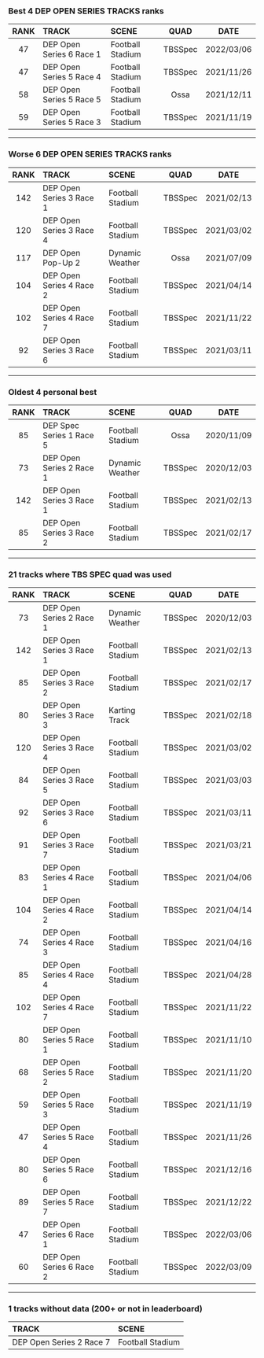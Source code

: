 ### Best 4 DEP OPEN SERIES TRACKS ranks
|RANK|TRACK|SCENE|QUAD|DATE|
|:---:|:---|:---|:---:|:---:|
|47|DEP Open Series 6 Race 1|Football Stadium|TBSSpec|2022/03/06|
|47|DEP Open Series 5 Race 4|Football Stadium|TBSSpec|2021/11/26|
|58|DEP Open Series 5 Race 5|Football Stadium|Ossa|2021/12/11|
|59|DEP Open Series 5 Race 3|Football Stadium|TBSSpec|2021/11/19|
---
### Worse 6 DEP OPEN SERIES TRACKS ranks
|RANK|TRACK|SCENE|QUAD|DATE|
|:---:|:---|:---|:---:|:---:|
|142|DEP Open Series 3 Race 1|Football Stadium|TBSSpec|2021/02/13|
|120|DEP Open Series 3 Race 4|Football Stadium|TBSSpec|2021/03/02|
|117|DEP Open Pop-Up 2|Dynamic Weather|Ossa|2021/07/09|
|104|DEP Open Series 4 Race 2|Football Stadium|TBSSpec|2021/04/14|
|102|DEP Open Series 4 Race 7|Football Stadium|TBSSpec|2021/11/22|
|92|DEP Open Series 3 Race 6|Football Stadium|TBSSpec|2021/03/11|
---
### Oldest 4 personal best
|RANK|TRACK|SCENE|QUAD|DATE|
|:---:|:---|:---|:---:|:---:|
|85|DEP Spec Series 1 Race 5|Football Stadium|Ossa|2020/11/09|
|73|DEP Open Series 2 Race 1|Dynamic Weather|TBSSpec|2020/12/03|
|142|DEP Open Series 3 Race 1|Football Stadium|TBSSpec|2021/02/13|
|85|DEP Open Series 3 Race 2|Football Stadium|TBSSpec|2021/02/17|
---
### 21 tracks where TBS SPEC quad was used
|RANK|TRACK|SCENE|QUAD|DATE|
|:---:|:---|:---|:---:|:---:|
|73|DEP Open Series 2 Race 1|Dynamic Weather|TBSSpec|2020/12/03|
|142|DEP Open Series 3 Race 1|Football Stadium|TBSSpec|2021/02/13|
|85|DEP Open Series 3 Race 2|Football Stadium|TBSSpec|2021/02/17|
|80|DEP Open Series 3 Race 3|Karting Track|TBSSpec|2021/02/18|
|120|DEP Open Series 3 Race 4|Football Stadium|TBSSpec|2021/03/02|
|84|DEP Open Series 3 Race 5|Football Stadium|TBSSpec|2021/03/03|
|92|DEP Open Series 3 Race 6|Football Stadium|TBSSpec|2021/03/11|
|91|DEP Open Series 3 Race 7|Football Stadium|TBSSpec|2021/03/21|
|83|DEP Open Series 4 Race 1|Football Stadium|TBSSpec|2021/04/06|
|104|DEP Open Series 4 Race 2|Football Stadium|TBSSpec|2021/04/14|
|74|DEP Open Series 4 Race 3|Football Stadium|TBSSpec|2021/04/16|
|85|DEP Open Series 4 Race 4|Football Stadium|TBSSpec|2021/04/28|
|102|DEP Open Series 4 Race 7|Football Stadium|TBSSpec|2021/11/22|
|80|DEP Open Series 5 Race 1|Football Stadium|TBSSpec|2021/11/10|
|68|DEP Open Series 5 Race 2|Football Stadium|TBSSpec|2021/11/20|
|59|DEP Open Series 5 Race 3|Football Stadium|TBSSpec|2021/11/19|
|47|DEP Open Series 5 Race 4|Football Stadium|TBSSpec|2021/11/26|
|80|DEP Open Series 5 Race 6|Football Stadium|TBSSpec|2021/12/16|
|89|DEP Open Series 5 Race 7|Football Stadium|TBSSpec|2021/12/22|
|47|DEP Open Series 6 Race 1|Football Stadium|TBSSpec|2022/03/06|
|60|DEP Open Series 6 Race 2|Football Stadium|TBSSpec|2022/03/09|
---
### 1 tracks without data (200+ or not in leaderboard)
|TRACK|SCENE|
|:---|:---|
|DEP Open Series 2 Race 7|Football Stadium|

